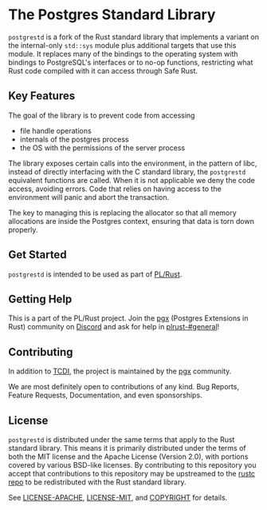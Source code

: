 # The Postgres Standard Library

`postgrestd` is a fork of the Rust standard library that implements a variant on the internal-only `std::sys` module plus additional targets that use this module. It replaces many of the bindings to the operating system with bindings to PostgreSQL's interfaces or to no-op functions, restricting what Rust code compiled with it can access through Safe Rust.

## Key Features

The goal of the library is to prevent code from accessing 

  * file handle operations
  * internals of the postgres process 
  * the OS with the permissions of the server process
  
The library exposes certain calls into the environment, in the pattern of libc, instead of directly interfacing with the C standard library, the `postgrestd` equivalent functions are called. When it is not applicable we deny the code access, avoiding errors. Code that relies on having access to the environment will panic and abort the transaction.  

The key to managing this is replacing the allocator so that all memory allocations are inside the Postgres context, ensuring that data is torn down properly.


## Get Started

`postgrestd` is intended to be used as part of [PL/Rust](https://github.com/tcdi/plrust).

## Getting Help

This is a part of the PL/Rust project. Join the [pgx] (Postgres Extensions in Rust) community on [Discord](https://discord.gg/kwsy38x5Kh) and ask for help in [plrust-#general](https://discord.com/channels/561648697805504526/835595007791726704)!

## Contributing

In addition to [TCDI](https://www.tcdi.com), the project is maintained by the [pgx][pgx] community. 

We are most definitely open to contributions of any kind. Bug Reports, Feature Requests, Documentation, and even sponsorships.


## License

`postgrestd` is distributed under the same terms that apply to the Rust standard library. This means it is primarily distributed under the terms of both the MIT license and the Apache License (Version 2.0), with portions covered by various BSD-like licenses. By contributing to this repository you accept that contributions to this repository may be upstreamed to the [rustc repo](https://github.com/rust-lang/rust) to be redistributed with the Rust standard library.

See [LICENSE-APACHE](LICENSE-APACHE), [LICENSE-MIT](LICENSE-MIT), and
[COPYRIGHT](COPYRIGHT) for details.

[pgx]: https://github.com/tcdi/pgx
